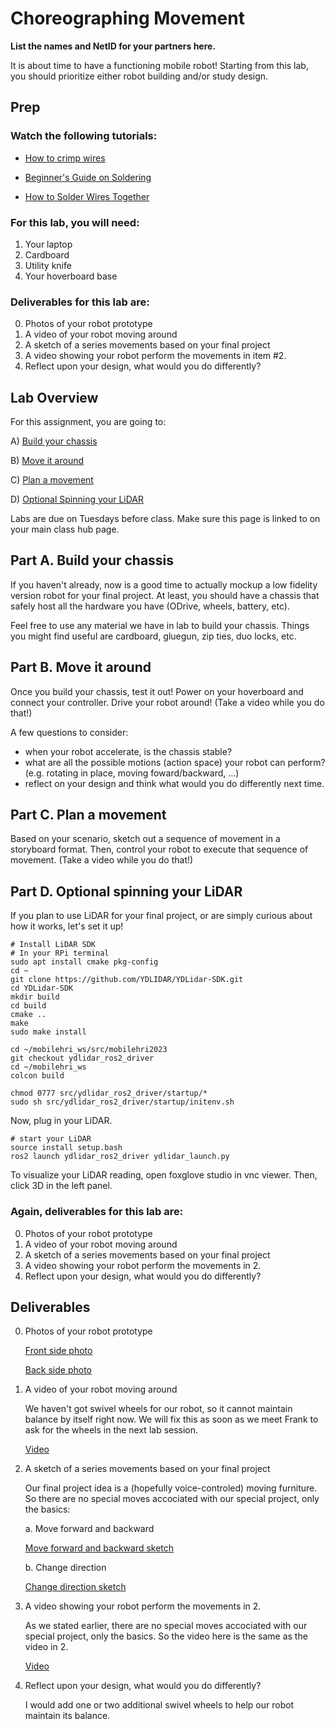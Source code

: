 # Choreographing Movement
**List the names and NetID for your partners here.**

It is about time to have a functioning mobile robot! Starting from this lab, you should prioritize either robot building and/or study design. 

## Prep
### Watch the following tutorials:
- [How to crimp wires](https://www.youtube.com/watch?v=SaU00MMjzn0&ab_channel=GrizzlyBuilds)

- [Beginner's Guide on Soldering](https://www.makerspaces.com/how-to-solder/)


- [How to Solder Wires Together](https://youtu.be/NSqPHQ1zQco)



### For this lab, you will need:
1. Your laptop
2. Cardboard
3. Utility knife
4. Your hoverboard base

### Deliverables for this lab are: 

0. Photos of your robot prototype
1. A video of your robot moving around
2. A sketch of a series movements based on your final project
3. A video showing your robot perform the movements in item #2.
4. Reflect upon your design, what would you do differently?


## Lab Overview
For this assignment, you are going to:

A) [Build your chassis](#part-a-build-your-chassis)

B) [Move it around](#part-b-move-it-around)

C) [Plan a movement](#part-c-plan-a-movement)

D) [Optional Spinning your LiDAR](#part-d-optional-spinning-your-LiDAR)

Labs are due on Tuesdays before class. Make sure this page is linked to on your main class hub page.

## Part A. Build your chassis
If you haven't already, now is a good time to actually mockup a low fidelity version robot for your final project. At least, you should have a chassis that safely host all the hardware you have (ODrive, wheels, battery, etc).

Feel free to use any material we have in lab to build your chassis. Things you might find useful are cardboard, gluegun, zip ties, duo locks, etc. 

## Part B. Move it around
Once you build your chassis, test it out! Power on your hoverboard and connect your controller. Drive your robot around! (Take a video while you do that!)

A few questions to consider:
- when your robot accelerate, is the chassis stable?
- what are all the possible motions (action space) your robot can perform? (e.g. rotating in place, moving foward/backward, ...)
- reflect on your design and think what would you do differently next time.

## Part C. Plan a movement
Based on your scenario, sketch out a sequence of movement in a storyboard format. 
Then, control your robot to execute that sequence of movement. (Take a video while you do that!)


## Part D. Optional spinning your LiDAR
If you plan to use LiDAR for your final project, or are simply curious about how it works, let's set it up!

```
# Install LiDAR SDK
# In your RPi terminal
sudo apt install cmake pkg-config
cd ~
git clone https://github.com/YDLIDAR/YDLidar-SDK.git
cd YDLidar-SDK
mkdir build
cd build
cmake ..
make
sudo make install
```

```
cd ~/mobilehri_ws/src/mobilehri2023
git checkout ydlidar_ros2_driver
cd ~/mobilehri_ws
colcon build

chmod 0777 src/ydlidar_ros2_driver/startup/*
sudo sh src/ydlidar_ros2_driver/startup/initenv.sh

```
Now, plug in your LiDAR.
```
# start your LiDAR
source install setup.bash
ros2 launch ydlidar_ros2_driver ydlidar_launch.py 
```

To visualize your LiDAR reading, open foxglove studio in vnc viewer. Then, click 3D in the left panel.

### Again, deliverables for this lab are: 

0. Photos of your robot prototype
1. A video of your robot moving around
2. A sketch of a series movements based on your final project
3. A video showing your robot perform the movements in 2.
4. Reflect upon your design, what would you do differently?

## Deliverables

0. Photos of your robot prototype
    
    [Front side photo](https://drive.google.com/file/d/1VkesMxyO7Z1RiHMWY6ALWCOseT6hezc1/view?usp=sharing)
    
    [Back side photo](https://drive.google.com/file/d/1if_7-2htfUN7T-2U6KTGvuIf_W8f2ucd/view?usp=sharing)

1. A video of your robot moving around

    We haven't got swivel wheels for our robot, so it cannot maintain balance by itself right now. We will fix this as soon as we meet Frank to ask for the wheels in the next lab session.
    
    [Video](https://drive.google.com/file/d/1makx8e2Jteu94M9LYDhXuEwZEfG5Gi2q/view?usp=sharing)

2. A sketch of a series movements based on your final project
    
    Our final project idea is a (hopefully voice-controled) moving furniture. So there are no special moves accociated with our special project, only the basics:
    
    a. Move forward and backward
    
    [Move forward and backward sketch](https://drive.google.com/file/d/1crexxD9H-y0uTZJQfejxDFTJwZZhRvHN/view?usp=sharing)
    
    b. Change direction
    
    [Change direction sketch](https://drive.google.com/file/d/1SMy33jgRTWeTbizC7Jrk2-3zFU1TGOtb/view?usp=sharing)
    
    
3. A video showing your robot perform the movements in 2.
    
    As we stated earlier, there are no special moves accociated with our special project, only the basics. So the video here is the same as the video in 2.
    
    [Video](https://drive.google.com/file/d/1makx8e2Jteu94M9LYDhXuEwZEfG5Gi2q/view?usp=sharing)
    
5. Reflect upon your design, what would you do differently?

    I would add one or two additional swivel wheels to help our robot maintain its balance.

